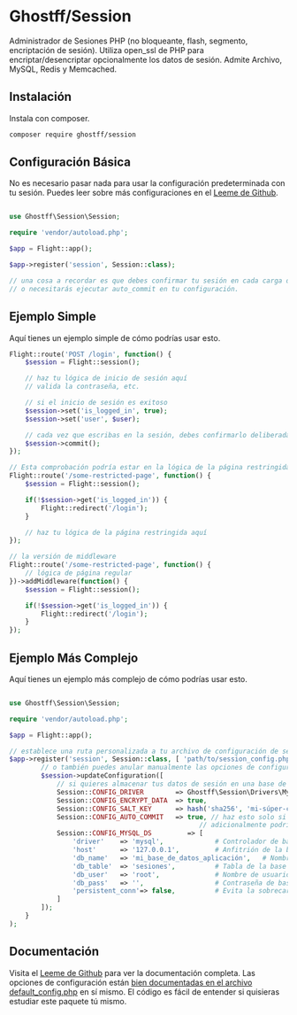 # Ghostff/Session

Administrador de Sesiones PHP (no bloqueante, flash, segmento, encriptación de sesión). Utiliza open_ssl de PHP para encriptar/desencriptar opcionalmente los datos de sesión. Admite Archivo, MySQL, Redis y Memcached.

## Instalación

Instala con composer.

```bash
composer require ghostff/session
```

## Configuración Básica

No es necesario pasar nada para usar la configuración predeterminada con tu sesión. Puedes leer sobre más configuraciones en el [Leeme de Github](https://github.com/Ghostff/Session).

```php

use Ghostff\Session\Session;

require 'vendor/autoload.php';

$app = Flight::app();

$app->register('session', Session::class);

// una cosa a recordar es que debes confirmar tu sesión en cada carga de página
// o necesitarás ejecutar auto_commit en tu configuración.
```

## Ejemplo Simple

Aquí tienes un ejemplo simple de cómo podrías usar esto.

```php
Flight::route('POST /login', function() {
	$session = Flight::session();

	// haz tu lógica de inicio de sesión aquí
	// valida la contraseña, etc.

	// si el inicio de sesión es exitoso
	$session->set('is_logged_in', true);
	$session->set('user', $user);

	// cada vez que escribas en la sesión, debes confirmarlo deliberadamente.
	$session->commit();
});

// Esta comprobación podría estar en la lógica de la página restringida, o envuelta con middleware.
Flight::route('/some-restricted-page', function() {
	$session = Flight::session();

	if(!$session->get('is_logged_in')) {
		Flight::redirect('/login');
	}

	// haz tu lógica de la página restringida aquí
});

// la versión de middleware
Flight::route('/some-restricted-page', function() {
	// lógica de página regular
})->addMiddleware(function() {
	$session = Flight::session();

	if(!$session->get('is_logged_in')) {
		Flight::redirect('/login');
	}
});
```

## Ejemplo Más Complejo

Aquí tienes un ejemplo más complejo de cómo podrías usar esto.

```php

use Ghostff\Session\Session;

require 'vendor/autoload.php';

$app = Flight::app();

// establece una ruta personalizada a tu archivo de configuración de sesión y asigna una cadena aleatoria para el id de sesión
$app->register('session', Session::class, [ 'path/to/session_config.php', bin2hex(random_bytes(32)) ], function(Session $session) {
		// o también puedes anular manualmente las opciones de configuración
		$session->updateConfiguration([
			// si quieres almacenar tus datos de sesión en una base de datos (útil si quieres algo así como funcionalidad de "cerrar sesión en todos los dispositivos")
			Session::CONFIG_DRIVER        => Ghostff\Session\Drivers\MySql::class,
			Session::CONFIG_ENCRYPT_DATA  => true,
			Session::CONFIG_SALT_KEY      => hash('sha256', 'mi-súper-clave-secreta'), // por favor cambia esto a otra cosa
			Session::CONFIG_AUTO_COMMIT   => true, // haz esto solo si es necesario y/o es difícil confirmar() tu sesión.
												// adicionalmente podrías hacer Flight::after('start', function() { Flight::session()->commit(); });
			Session::CONFIG_MYSQL_DS         => [
				'driver'    => 'mysql',             # Controlador de base de datos para la dns de PDO ej(mysql:host=...;dbname=...)
				'host'      => '127.0.0.1',         # Anfitrión de la base de datos
				'db_name'   => 'mi_base_de_datos_aplicación',   # Nombre de la base de datos
				'db_table'  => 'sesiones',          # Tabla de la base de datos
				'db_user'   => 'root',              # Nombre de usuario de la base de datos
				'db_pass'   => '',                  # Contraseña de base de datos
				'persistent_conn'=> false,          # Evita la sobrecarga de establecer una nueva conexión cada vez que un script necesite comunicarse con una base de datos, resultando en una aplicación web más rápida. ENCUENTRA EL LADO TRASERO TÚ MISMO
			]
		]);
	}
);
```

## Documentación

Visita el [Leeme de Github](https://github.com/Ghostff/Session) para ver la documentación completa. Las opciones de configuración están [bien documentadas en el archivo default_config.php](https://github.com/Ghostff/Session/blob/master/src/default_config.php) en sí mismo. El código es fácil de entender si quisieras estudiar este paquete tú mismo.